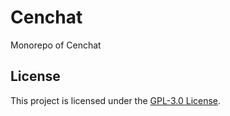 # Cenchat

Monorepo of Cenchat

## License

This project is licensed under the [GPL-3.0 License](LICENSE).
